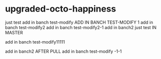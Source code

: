 # upgraded-octo-happiness
just test
add in banch test-modify
ADD IN BANCH TEST-MODIFY 1
add in banch test-modify2
add in banch test-modify2-1
add in banch2 
just test IN MASTER

add in banch test-modify11111

add in banch2 AFTER PULL
add in banch test-modify -1-1

